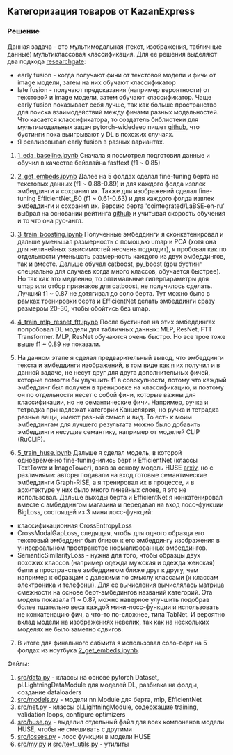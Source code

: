 ## Категоризация товаров от KazanExpress

### Решение

Данная задача - это мультимодальная (текст, изображения, табличные данные) мультиклассовая классификация. Для ее решения выделяют два подхода [researchgate](https://www.researchgate.net/publication/347688606_Image_and_Text_fusion_for_UPMC_Food-101_using_BERT_and_CNNs): 
- early fusion - когда получают фичи от текстовой модели и фичи от image модели, затем на них обучают классификатор
- late fusion - получают предсказания (например вероятности) от текстовой и image модели, затем  обучают классификатор.
Чаще early fusion показывает себя лучше, так как больше пространство для поиска взаимодействий между фичами разных модальностей. Что касается классификатора, то создатель библиотеки для мультимодальных задач pytorch-widedeep пишет [github](https://github.com/jrzaurin/tabulardl-benchmark), что бустинги пока выигрывают у DL в похожих случаях. 
- Я реализовывал early fusion в разных вариантах.

1) [1_eda_baseline.ipynb](1_eda_baseline.ipynb) Сначала я посмотрел подготовил данные и обучил в качестве бейзлайна fasttext (f1 ~ 0.85)

2) [2_get_embeds.ipynb](2_get_embeds.ipynb) Далее на 5 фолдах сделал fine-tuning берта на текстовых данных (f1 ~ 0.88-0.89) и для каждого фолда извлек эмбеддинги и сохранил их. Также для изображений сделал fine-tuning EfficientNet_B0 (f1 ~ 0.61-0.63) и для каждого фолда извлек эмбеддинги и сохранил их. Версию берта 'cointegrated/LaBSE-en-ru' выбрал на основании рейтинга [github](https://github.com/avidale/encodechka) и учитывая скорость обучения и то что она рус-англ. 

3) [3_train_boosting.ipynb](3_train_boosting.ipynb) Полученные эмбеддинги я сконкатенировал и дальше уменьшал размерность с помощью umap и PCA (хотя она для нелинейных зависимостей неочень подходит), я пробовал как по отдельности уменьшать размерность каждого из двух эмбеддингов, так и вместе. Дальше обучал catboost, py_boost (gpu бустинг специально для случаев когда много классов, обучается быстрее). Но так как это медленно, то оптимальные гиперпараметры для umap или отбор признаков для catboost, не получилось сделать. Лучший f1 ~ 0.87 не дотягивал до соло берта. Тут можно было в рамках тренировки берта и EfficientNet делать эмбеддинги сразу размером 20-30, чтобы обойтись без umap.

4) [4_train_mlp_resnet_ftt.ipynb](4_train_mlp_resnet_ftt.ipynb) После бустингов на этих эмбеддингах попробовал DL модели для табличных данных: MLP, ResNet, FTT Transformer. MLP, ResNet обучаются очень быстро. Но все трое тоже выше f1 ~ 0.89 не показали.

5) На данном этапе я сделал предварительный вывод, что эмбеддинги текста и эмбеддинги изображений, в том виде как я их получил и в данной задаче, не несут друг для друга дополнительных фичей, которые помогли бы улучшить f1 в совокупности, потому что каждый эмбеддинг был получен в тренировке на классификацию, и поэтому он по отдельности несет с собой фичи, которые важны для классификации, но не семантические фичи. Например, ручка и тетрадка принадлежат категории Канцелярия, но ручка и тетрадка разные вещи, имеют разный смысл и вид. То есть к моим эмбеддингам для лучшего результата можно было добавить эмбеддинги несущие семантику, например от моделей CLIP (RuCLIP).

6) [5_train_huse.ipynb](5_train_huse.ipynb) Дальше я сделал модель, в которой одновременно fine-tuning-ились берт и EfficientNet (классы TextTower и ImageTower), взяв за основу модель HUSE [arxiv](https://arxiv.org/pdf/1911.05978.pdf), но с различиями: авторы подавали на вход готовые семантические эмбеддинги Graph-RISE, а я тренировал их в процессе, и в архитектуре у них было много линейных слоев, я это не использовал. Дальше выходы берта и EfficientNet я конкатенировал вместе с эмбеддингом магазина и передавал на вход лосс-функции BigLoss, состоящей из 3 мини лосс-функций:
- классификационная CrossEntropyLoss
- CrossModalGapLoss, следящая, чтобы для одного образца его текстовый эмбеддинг был близок к его эмбеддингу изображения в универсальном пространстве нормализованных эмбеддингов.
- SemanticSimilarityLoss - нужна для того, чтобы образцы двух похожих классов (например одежда мужская и одежда женская) были в пространстве эмбеддингом ближе друг к другу, чем например к образцам с далекими по смыслу классами (к классам электроника и телефоны). Для ее вычисления вычислялась матрица смежности на основе берт-эмбедингов названий категорий.
Эта модель показала f1 ~ 0.87, можно наверное улучшить подобрав более тщательно веса каждой мини-лосс-функции и использовать не конкатенацию фич, а что-то по-сложнее, типа TabNet. И вероятно вклад модели на изображениях невелик, так как на нескольких моделях не было заметно сдвигов.

7) В итоге для финального сабмита я использовал соло-берт на 5 фолдах из ноутбука [2_get_embeds.ipynb](2_get_embeds.ipynb).

Файлы:
1. [src/data.py](src/data.py) - классы на основе pytorch Dataset, pl.LightningDataModule для моделей DL, разбивка на фолды, создание dataloaders
2. [src/models.py](src/models.py) - модели nn.Module для берта, mlp, EfficientNet 
3. [src/net.py](src/net.py) - классы pl.LightningModule, содержащие training, validation loops, configure optimizers
4. [src/huse.py](src/huse.py) - выделил отдельный файл для всех компоненов модели HUSE, чтобы не смешивать с другими
5. [src/losses.py](src/losses.py) - лосс функции в модели HUSE
6. [src/my.py](src/my.py) и [src/text_utils.py](src/text_utils.py) -  утилиты